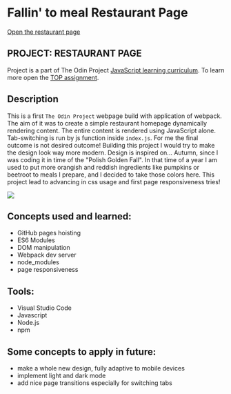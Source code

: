 # Fallin' to meal Restaurant Page
[Open the restaurant page](https://wblachut.github.io/RestaurantPage_TheOdinProject/)
##
## PROJECT: RESTAURANT PAGE

Project is a part of The Odin Project [JavaScript learning curriculum](https://www.theodinproject.com/courses/javascript). To learn more open the [TOP assignment](https://www.theodinproject.com/courses/javascript/lessons/restaurant-page).

## Description

This is a first `The Odin Project` webpage build with application of webpack. The aim of it was to create a simple restaurant homepage dynamically rendering content. The entire content is rendered using JavaScript alone. Tab-switching is run by js function inside `index.js`. For me the final outcome is not desired outcome! Building this project I would try to make the design look way more modern. Design is inspired on... Autumn, since I was coding it in time of the "Polish Golden Fall". In that time of a year I am used to put more orangish and reddish ingredients like pumpkins or beetroot to meals I prepare, and I decided to take those colors here. This project lead to advancing in css usage and first page responsiveness tries!

![](files/rest.gif)

## Concepts used and learned:

* GitHub pages hoisting
* ES6 Modules
* DOM manipulation
* Webpack dev server
* node_modules
* page responsiveness


## Tools:

* Visual Studio Code
* Javascript
* Node.js
* npm


## Some concepts to apply in future:

* make a whole new design, fully adaptive to mobile devices
* implement light and dark mode
* add nice page transitions especially for switching tabs
